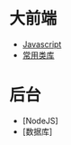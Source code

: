 # 大前端

- [Javascript](./front-end/JAVASCRIPT.md)
- [常用类库](./front-end/LIBARIES.md)

# 后台

- [NodeJS]
- [数据库]
